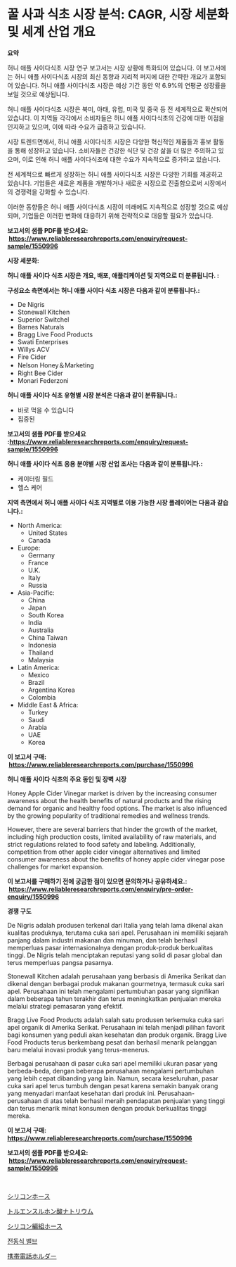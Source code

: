 <p><h1>꿀 사과 식초 시장 분석: CAGR, 시장 세분화 및 세계 산업 개요</h1></p><p><strong>요약</strong></p>
<p><p>허니 애플 사이다식초 시장 연구 보고서는 시장 상황에 특화되어 있습니다. 이 보고서에는 허니 애플 사이다식초 시장의 최신 동향과 지리적 퍼지에 대한 간략한 개요가 포함되어 있습니다. 허니 애플 사이다식초 시장은 예상 기간 동안 약 6.9%의 연평균 성장률을 보일 것으로 예상됩니다.</p><p>허니 애플 사이다식초 시장은 북미, 아태, 유럽, 미국 및 중국 등 전 세계적으로 확산되어 있습니다. 이 지역들 각각에서 소비자들은 허니 애플 사이다식초의 건강에 대한 이점을 인지하고 있으며, 이에 따라 수요가 급증하고 있습니다.</p><p>시장 트렌드면에서, 허니 애플 사이다식초 시장은 다양한 혁신적인 제품들과 홍보 활동을 통해 성장하고 있습니다. 소비자들은 건강한 식단 및 건강 삶을 더 많은 주의하고 있으며, 이로 인해 허니 애플 사이다식초에 대한 수요가 지속적으로 증가하고 있습니다.</p><p>전 세계적으로 빠르게 성장하는 허니 애플 사이다식초 시장은 다양한 기회를 제공하고 있습니다. 기업들은 새로운 제품을 개발하거나 새로운 시장으로 진출함으로써 시장에서의 경쟁력을 강화할 수 있습니다.</p><p>이러한 동향들은 허니 애플 사이다식초 시장이 미래에도 지속적으로 성장할 것으로 예상되며, 기업들은 이러한 변화에 대응하기 위해 전략적으로 대응할 필요가 있습니다.</p></p>
<p><strong>보고서의 샘플 PDF를 받으세요: &nbsp;<a href="https://www.reliableresearchreports.com/enquiry/request-sample/1550996">https://www.reliableresearchreports.com/enquiry/request-sample/1550996</a></strong></p>
<p><strong>시장 세분화:</strong></p>
<p><strong> 허니 애플 사이다 식초 시장은 개요, 배포, 애플리케이션 및 지역으로 더 분류됩니다. :</strong></p>
<p><strong>구성요소 측면에서는 허니 애플 사이다 식초 시장은 다음과 같이 분류됩니다.:</strong></p>
<p><ul><li>De Nigris</li><li>Stonewall Kitchen</li><li>Superior Switchel</li><li>Barnes Naturals</li><li>Bragg Live Food Products</li><li>Swati Enterprises</li><li>Willys ACV</li><li>Fire Cider</li><li>Nelson Honey＆Marketing</li><li>Right Bee Cider</li><li>Monari Federzoni</li></ul></p>
<p><strong> 허니 애플 사이다 식초 유형별 시장 분석은 다음과 같이 분류됩니다.:</strong></p>
<p><ul><li>바로 먹을 수 있습니다</li><li>집중된</li></ul></p>
<p><strong>보고서의 샘플 PDF를 받으세요 :<a href="https://www.reliableresearchreports.com/enquiry/request-sample/1550996">https://www.reliableresearchreports.com/enquiry/request-sample/1550996</a></strong></p>
<p><strong> 허니 애플 사이다 식초 응용 분야별 시장 산업 조사는 다음과 같이 분류됩니다.:</strong></p>
<p><ul><li>케이터링 필드</li><li>헬스 케어</li></ul></p>
<p><strong>지역 측면에서 허니 애플 사이다 식초 지역별로 이용 가능한 시장 플레이어는 다음과 같습니다.:</strong></p>
<p><ul>
    <li>
        North America:
        <ul>
            <li>United States</li>
            <li>Canada</li>
        </ul>
    </li>
    <li>
        Europe:
        <ul>
            <li>Germany</li>
            <li>France</li>
            <li>U.K.</li>
            <li>Italy</li>
            <li>Russia</li>
        </ul>
    </li>
    <li>
        Asia-Pacific:
        <ul>
            <li>China</li>
            <li>Japan</li>
            <li>South Korea</li>
            <li>India</li>
            <li>Australia</li>
            <li>China Taiwan</li>
            <li>Indonesia</li>
            <li>Thailand</li>
            <li>Malaysia</li>
        </ul>
    </li>
    <li>
        Latin America:
        <ul>
            <li>Mexico</li>
            <li>Brazil</li>
            <li>Argentina Korea</li>
            <li>Colombia</li>
        </ul>
    </li>
    <li>
        Middle East & Africa:
        <ul>
            <li>Turkey</li>
            <li>Saudi</li>
            <li>Arabia</li>
            <li>UAE</li>
            <li>Korea</li>
        </ul>
    </li>
    </ul></p>
<p><strong>이 보고서 구매: &nbsp;<a href="https://www.reliableresearchreports.com/purchase/1550996">https://www.reliableresearchreports.com/purchase/1550996</a></strong></p>
<p><strong>허니 애플 사이다 식초의 주요 동인 및 장벽 시장</strong></p>
<p><p>Honey Apple Cider Vinegar market is driven by the increasing consumer awareness about the health benefits of natural products and the rising demand for organic and healthy food options. The market is also influenced by the growing popularity of traditional remedies and wellness trends.</p><p>However, there are several barriers that hinder the growth of the market, including high production costs, limited availability of raw materials, and strict regulations related to food safety and labeling. Additionally, competition from other apple cider vinegar alternatives and limited consumer awareness about the benefits of honey apple cider vinegar pose challenges for market expansion.</p></p>
<p><strong>이 보고서를 구매하기 전에 궁금한 점이 있으면 문의하거나 공유하세요.: &nbsp;<a href="https://www.reliableresearchreports.com/enquiry/pre-order-enquiry/1550996">https://www.reliableresearchreports.com/enquiry/pre-order-enquiry/1550996</a></strong></p>
<p><strong>경쟁 구도</strong></p>
<p><p>De Nigris adalah produsen terkenal dari Italia yang telah lama dikenal akan kualitas produknya, terutama cuka sari apel. Perusahaan ini memiliki sejarah panjang dalam industri makanan dan minuman, dan telah berhasil memperluas pasar internasionalnya dengan produk-produk berkualitas tinggi. De Nigris telah menciptakan reputasi yang solid di pasar global dan terus memperluas pangsa pasarnya.</p><p>Stonewall Kitchen adalah perusahaan yang berbasis di Amerika Serikat dan dikenal dengan berbagai produk makanan gourmetnya, termasuk cuka sari apel. Perusahaan ini telah mengalami pertumbuhan pasar yang signifikan dalam beberapa tahun terakhir dan terus meningkatkan penjualan mereka melalui strategi pemasaran yang efektif.</p><p>Bragg Live Food Products adalah salah satu produsen terkemuka cuka sari apel organik di Amerika Serikat. Perusahaan ini telah menjadi pilihan favorit bagi konsumen yang peduli akan kesehatan dan produk organik. Bragg Live Food Products terus berkembang pesat dan berhasil menarik pelanggan baru melalui inovasi produk yang terus-menerus.</p><p>Berbagai perusahaan di pasar cuka sari apel memiliki ukuran pasar yang berbeda-beda, dengan beberapa perusahaan mengalami pertumbuhan yang lebih cepat dibanding yang lain. Namun, secara keseluruhan, pasar cuka sari apel terus tumbuh dengan pesat karena semakin banyak orang yang menyadari manfaat kesehatan dari produk ini. Perusahaan-perusahaan di atas telah berhasil meraih pendapatan penjualan yang tinggi dan terus menarik minat konsumen dengan produk berkualitas tinggi mereka.</p></p>
<p><strong>이 보고서 구매: &nbsp; <a href="https://www.reliableresearchreports.com/purchase/1550996">https://www.reliableresearchreports.com/purchase/1550996</a></strong></p>
<p><strong>보고서의 샘플 PDF를 받으세요: &nbsp;<a href="https://www.reliableresearchreports.com/enquiry/request-sample/1550996">https://www.reliableresearchreports.com/enquiry/request-sample/1550996</a></strong><strong></strong></p>
<p>&nbsp;</p>
<p><p><a href="https://github.com/dzy793153605/Market-Research-Report-List-1/blob/main/71885147473.md">シリコンホース</a></p><p><a href="https://medium.com/@mt14785/%E3%83%88%E3%83%AB%E3%82%A8%E3%83%B3%E3%82%B9%E3%83%AB%E3%83%9B%E3%83%B3%E9%85%B8%E3%83%8A%E3%83%88%E3%83%AA%E3%82%A6%E3%83%A0%E5%B8%82%E5%A0%B4%E8%A6%8F%E6%A8%A1-%E5%B8%82%E5%A0%B4%E5%B1%95%E6%9C%9B%E3%81%A8%E5%B8%82%E5%A0%B4%E4%BA%88%E6%B8%AC-2024%E5%B9%B4%E3%81%8B%E3%82%892031%E5%B9%B4-95a622967597">トルエンスルホン酸ナトリウム</a></p><p><a href="https://github.com/EthanMorar2011/Market-Research-Report-List-1/blob/main/62159257474.md">シリコン編組ホース</a></p><p><a href="https://github.com/hzumrdvas204296/Market-Research-Report-List-1/blob/main/46876435815.md">전동식 밸브</a></p><p><a href="https://medium.com/@solomonbode85/%E6%90%BA%E5%B8%AF%E9%9B%BB%E8%A9%B1%E3%83%9B%E3%83%AB%E3%83%80%E3%83%BC%E5%B8%82%E5%A0%B4%E5%88%86%E6%9E%90%E3%81%A82024%E5%B9%B4%E3%81%8B%E3%82%892031%E5%B9%B4%E3%81%BE%E3%81%A7%E3%81%AE%E4%BA%88%E6%B8%AC%E3%81%95%E3%82%8C%E3%82%8B%E5%B8%82%E5%A0%B4%E8%A6%8F%E6%A8%A1-bb3cf6402e06">携帯電話ホルダー</a></p></p>